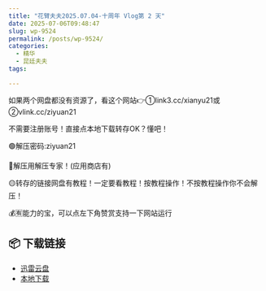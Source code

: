 ```yaml
---
title: "花臂夫夫2025.07.04-十周年 Vlog第 2 天"
date: 2025-07-06T09:48:47
slug: wp-9524
permalink: /posts/wp-9524/
categories:
  - 精华
  - 昆廷夫夫
tags:

---
```


如果两个网盘都没有资源了，看这个网站👉①link3.cc/xianyu21或②vlink.cc/ziyuan21

不需要注册账号！直接点本地下载转存OK？懂吧！

🟢解压密码:ziyuan21

🔵解压用解压专家！(应用商店有)

🟡转存的链接网盘有教程！一定要看教程！按教程操作！不按教程操作你不会解压！

💰🈶能力的宝，可以点左下角赞赏支持一下网站运行

## 📦 下载链接
- [迅雷云盘](https://blziyuan21.com/pay-download/9524?key=263c00e561&down_id=0)
- [本地下载](https://blziyuan21.com/pay-download/9524?key=263c00e561&down_id=1)

